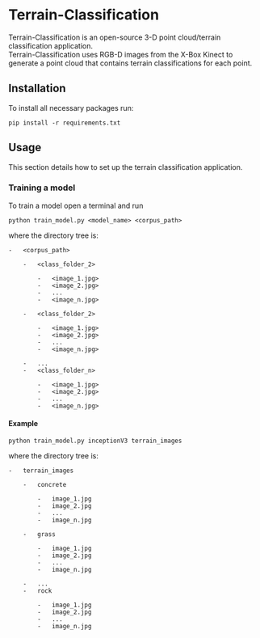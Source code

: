 # Terrain-Classification

Terrain-Classification is an open-source 3-D point cloud/terrain classification application.  
Terrain-Classification uses RGB-D images from the X-Box Kinect to generate a point cloud that
contains terrain classifications for each point.

## Installation

To install all necessary packages run:
```
pip install -r requirements.txt
```

## Usage
This section details how to set up the terrain classification application.


### Training a model
To train a model open a terminal and run

```
python train_model.py <model_name> <corpus_path>
```

where the directory tree is:

```
-   <corpus_path>

    -   <class_folder_2>

        -   <image_1.jpg>
        -   <image_2.jpg>
        -   ...
        -   <image_n.jpg>

    -   <class_folder_2>

        -   <image_1.jpg>
        -   <image_2.jpg>
        -   ...
        -   <image_n.jpg>

    -   ...
    -   <class_folder_n>

        -   <image_1.jpg>
        -   <image_2.jpg>
        -   ...
        -   <image_n.jpg>
```

#### Example
```
python train_model.py inceptionV3 terrain_images
```

where the directory tree is:

```
-   terrain_images

    -   concrete

        -   image_1.jpg
        -   image_2.jpg
        -   ...
        -   image_n.jpg

    -   grass

        -   image_1.jpg
        -   image_2.jpg
        -   ...
        -   image_n.jpg

    -   ...
    -   rock

        -   image_1.jpg
        -   image_2.jpg
        -   ...
        -   image_n.jpg
```
